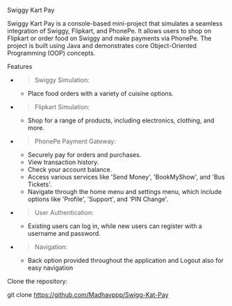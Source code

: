 Swiggy Kart Pay

Swiggy Kart Pay is a console-based mini-project that simulates a seamless integration of Swiggy, Flipkart, and PhonePe. It allows users to shop on Flipkart or order food on Swiggy and make payments via PhonePe. The project is built using Java and demonstrates core Object-Oriented Programming (OOP) concepts.

Features

- >Swiggy Simulation:
  - Place food orders with a variety of cuisine options.
  
- >Flipkart Simulation:
  - Shop for a range of products, including electronics, clothing, and more.

- >PhonePe Payment Gateway:
  - Securely pay for orders and purchases.
  - View transaction history.
  - Check your account balance.
  - Access various services like 'Send Money', 'BookMyShow', and 'Bus Tickets'.
  - Navigate through the home menu and settings menu, which include options like 'Profile', 'Support', and 'PIN Change'.
  
- >User Authentication:
  - Existing users can log in, while new users can register with a username and password.

- >Navigation:
  - Back option provided throughout the application and Logout also for easy navigation
 
Clone the repository:
  
   git clone https://github.com/Madhavppp/Swigg-Kat-Pay




  
